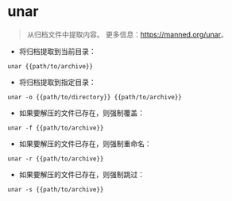 # unar

> 从归档文件中提取内容。
> 更多信息：<https://manned.org/unar>。

- 将归档提取到当前目录：

`unar {{path/to/archive}}`

- 将归档提取到指定目录：

`unar -o {{path/to/directory}} {{path/to/archive}}`

- 如果要解压的文件已存在，则强制覆盖：

`unar -f {{path/to/archive}}`

- 如果要解压的文件已存在，则强制重命名：

`unar -r {{path/to/archive}}`

- 如果要解压的文件已存在，则强制跳过：

`unar -s {{path/to/archive}}`